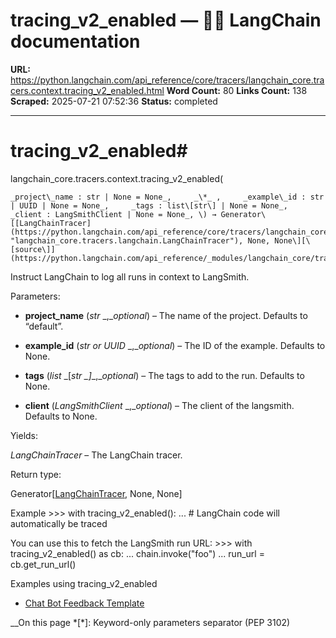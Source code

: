 # tracing_v2_enabled — 🦜🔗 LangChain  documentation

**URL:** https://python.langchain.com/api_reference/core/tracers/langchain_core.tracers.context.tracing_v2_enabled.html
**Word Count:** 80
**Links Count:** 138
**Scraped:** 2025-07-21 07:52:36
**Status:** completed

---

# tracing\_v2\_enabled\#

langchain\_core.tracers.context.tracing\_v2\_enabled\(

    _project\_name : str | None = None_,     _\*_ ,     _example\_id : str | UUID | None = None_,     _tags : list\[str\] | None = None_,     _client : LangSmithClient | None = None_, \) → Generator\[[LangChainTracer](https://python.langchain.com/api_reference/core/tracers/langchain_core.tracers.langchain.LangChainTracer.html#langchain_core.tracers.langchain.LangChainTracer "langchain_core.tracers.langchain.LangChainTracer"), None, None\][\[source\]](https://python.langchain.com/api_reference/_modules/langchain_core/tracers/context.html#tracing_v2_enabled)\#     

Instruct LangChain to log all runs in context to LangSmith.

Parameters:     

  * **project\_name** \(_str_ _,__optional_\) – The name of the project. Defaults to “default”.

  * **example\_id** \(_str_ _or_ _UUID_ _,__optional_\) – The ID of the example. Defaults to None.

  * **tags** \(_list_ _\[__str_ _\]__,__optional_\) – The tags to add to the run. Defaults to None.

  * **client** \(_LangSmithClient_ _,__optional_\) – The client of the langsmith. Defaults to None.

Yields:     

_LangChainTracer_ – The LangChain tracer.

Return type:     

Generator\[[LangChainTracer](https://python.langchain.com/api_reference/core/tracers/langchain_core.tracers.langchain.LangChainTracer.html#langchain_core.tracers.langchain.LangChainTracer "langchain_core.tracers.langchain.LangChainTracer"), None, None\]

Example               >>> with tracing_v2_enabled():     ...     # LangChain code will automatically be traced     

You can use this to fetch the LangSmith run URL:               >>> with tracing_v2_enabled() as cb:     ...     chain.invoke("foo")     ...     run_url = cb.get_run_url()     

Examples using tracing\_v2\_enabled

  * [Chat Bot Feedback Template](https://python.langchain.com/docs/templates/chat-bot-feedback/)

__On this page   *[\*]: Keyword-only parameters separator (PEP 3102)